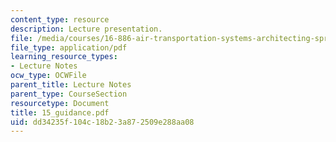 ```yaml
---
content_type: resource
description: Lecture presentation.
file: /media/courses/16-886-air-transportation-systems-architecting-spring-2004/dd34235f104c18b23a872509e288aa08_15_guidance.pdf
file_type: application/pdf
learning_resource_types:
- Lecture Notes
ocw_type: OCWFile
parent_title: Lecture Notes
parent_type: CourseSection
resourcetype: Document
title: 15_guidance.pdf
uid: dd34235f-104c-18b2-3a87-2509e288aa08
---
```

